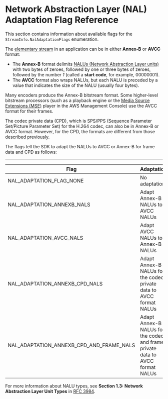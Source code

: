 # Network Abstraction Layer \(NAL\) Adaptation Flag Reference<a name="producer-reference-nal"></a>

This section contains information about available flags for the `StreamInfo.NalAdaptationFlags` enumeration\.

The [elementary stream](https://en.wikipedia.org/wiki/Elementary_stream) in an application can be in either **Annex\-B** or **AVCC** format: 
+ The **Annex\-B** format delimits [NALUs \(Network Abstraction Layer units\)](https://en.wikipedia.org/wiki/Network_Abstraction_Layer#NAL_units) with two bytes of zeroes, followed by one or three bytes of zeroes, followed by the number *1* \(called a **start code**, for example, 00000001\)\. 
+ The **AVCC** format also wraps NALUs, but each NALU is preceded by a value that indicates the size of the NALU \(usually four bytes\)\.

Many encoders produce the Annex\-B bitstream format\. Some higher\-level bitstream processors \(such as a playback engine or the [Media Source Extensions \(MSE\)](https://en.wikipedia.org/wiki/Media_Source_Extensions) player in the AWS Management Console\) use the AVCC format for their frames\.

The codec private data \(CPD\), which is SPS/PPS \(Sequence Parameter Set/Picture Parameter Set\) for the H\.264 codec, can also be in Annex\-B or AVCC format\. However, for the CPD, the formats are different from those described previously\.

The flags tell the SDK to adapt the NALUs to AVCC or Annex\-B for frame data and CPD as follows: 


****  

| Flag | Adaptation | 
| --- | --- | 
| NAL\_ADAPTATION\_FLAG\_NONE | No adaptation | 
| NAL\_ADAPTATION\_ANNEXB\_NALS | Adapt Annex\-B NALUs to AVCC NALUs | 
| NAL\_ADAPTATION\_AVCC\_NALS | Adapt AVCC NALUs to Annex\-B NALUs | 
| NAL\_ADAPTATION\_ANNEXB\_CPD\_NALS | Adapt Annex\-B NALUs for the codec private data to AVCC format NALUs | 
| NAL\_ADAPTATION\_ANNEXB\_CPD\_AND\_FRAME\_NALS | Adapt Annex\-B NALUs for the codec and frame private data to AVCC format NALUs | 

For more information about NALU types, see **Section 1\.3: Network Abstraction Layer Unit Types** in [RFC 3984](https://www.ietf.org/rfc/rfc3984.txt)\.